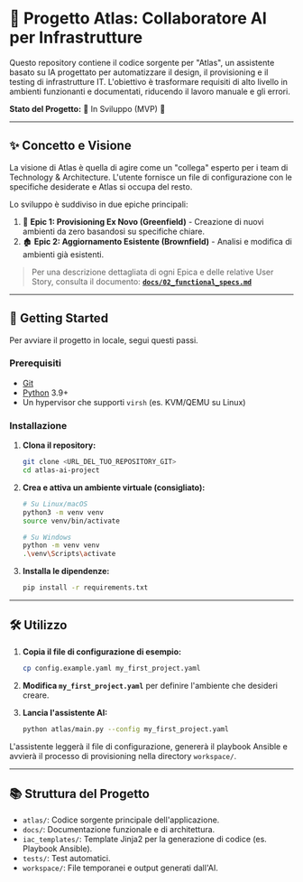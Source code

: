 # 🤖 Progetto Atlas: Collaboratore AI per Infrastrutture

Questo repository contiene il codice sorgente per "Atlas", un assistente basato su IA progettato per automatizzare il design, il provisioning e il testing di infrastrutture IT. L'obiettivo è trasformare requisiti di alto livello in ambienti funzionanti e documentati, riducendo il lavoro manuale e gli errori.

**Stato del Progetto:** 🚧 In Sviluppo (MVP) 🚧

---

## ✨ Concetto e Visione

La visione di Atlas è quella di agire come un "collega" esperto per i team di Technology & Architecture. L'utente fornisce un file di configurazione con le specifiche desiderate e Atlas si occupa del resto.

Lo sviluppo è suddiviso in due epiche principali:

1.  🌳 **Epic 1: Provisioning Ex Novo (Greenfield)** - Creazione di nuovi ambienti da zero basandosi su specifiche chiare.
2.  🏚️ **Epic 2: Aggiornamento Esistente (Brownfield)** - Analisi e modifica di ambienti già esistenti.

> Per una descrizione dettagliata di ogni Epica e delle relative User Story, consulta il documento:
> **[`docs/02_functional_specs.md`](./docs/02_functional_specs.md)**

---

## 🚀 Getting Started

Per avviare il progetto in locale, segui questi passi.

### Prerequisiti

* [Git](https://git-scm.com/)
* [Python](https://www.python.org/downloads/) 3.9+
* Un hypervisor che supporti `virsh` (es. KVM/QEMU su Linux)

### Installazione

1.  **Clona il repository:**
    ```bash
    git clone <URL_DEL_TUO_REPOSITORY_GIT>
    cd atlas-ai-project
    ```

2.  **Crea e attiva un ambiente virtuale (consigliato):**
    ```bash
    # Su Linux/macOS
    python3 -m venv venv
    source venv/bin/activate

    # Su Windows
    python -m venv venv
    .\venv\Scripts\activate
    ```

3.  **Installa le dipendenze:**
    ```bash
    pip install -r requirements.txt
    ```

---

## 🛠️ Utilizzo

1.  **Copia il file di configurazione di esempio:**
    ```bash
    cp config.example.yaml my_first_project.yaml
    ```

2.  **Modifica `my_first_project.yaml`** per definire l'ambiente che desideri creare.

3.  **Lancia l'assistente AI:**
    ```bash
    python atlas/main.py --config my_first_project.yaml
    ```

L'assistente leggerà il file di configurazione, genererà il playbook Ansible e avvierà il processo di provisioning nella directory `workspace/`.

---

## 📚 Struttura del Progetto

* `atlas/`: Codice sorgente principale dell'applicazione.
* `docs/`: Documentazione funzionale e di architettura.
* `iac_templates/`: Template Jinja2 per la generazione di codice (es. Playbook Ansible).
* `tests/`: Test automatici.
* `workspace/`: File temporanei e output generati dall'AI.
````
